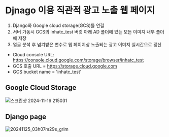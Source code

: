 # Djnago 이용 직관적 광고 노출 웹 페이지

1. Django와 Google cloud storage(GCS)를 연결
2. 서버 가동시 GCS의 inhatc_test 버킷 아래 AD 폴더에 있는 모든 이미지 내부 폴더에 저장
3. 얼굴 분석 후 넘겨받은 변수로 웹 페이지상 노출되는 광고 이미지 실시간으로 갱신

- Cloud console URL:
https://console.cloud.google.com/storage/browser/inhatc_test
- GCS 호출 URL = https://storage.cloud.google.com
- GCS bucket name = 'inhatc_test'

## Google Cloud Storage

![스크린샷 2024-11-16 215031](https://github.com/user-attachments/assets/ca7a7602-7a6d-42f3-94e9-06214bc62fb4)


## Django page

![20241125_03h07m29s_grim](https://github.com/user-attachments/assets/39a4d74a-e9a4-48d4-a069-ffda924cb5b5)
